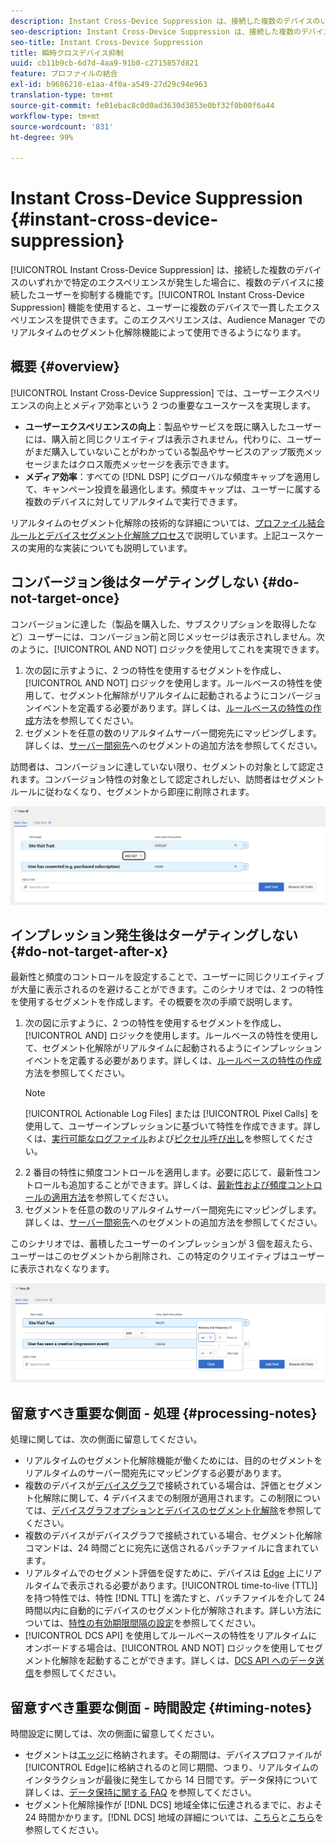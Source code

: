```yaml
---
description: Instant Cross-Device Suppression は、接続した複数のデバイスのいずれかで特定のエクスペリエンスが発生した場合に、複数のデバイスに接続したユーザーを抑制する機能です。Instant Cross-Device Suppression 機能を使用すると、ユーザーに複数のデバイスで一貫したエクスペリエンスを提供できます。このエクスペリエンスは、Audience Manager でのリアルタイムのセグメント化解除機能によって使用できるようになります。
seo-description: Instant Cross-Device Suppression は、接続した複数のデバイスのいずれかで特定のエクスペリエンスが発生した場合に、複数のデバイスに接続したユーザーを抑制する機能です。Instant Cross-Device Suppression 機能を使用すると、ユーザーに複数のデバイスで一貫したエクスペリエンスを提供できます。このエクスペリエンスは、Audience Manager でのリアルタイムのセグメント化解除機能によって使用できるようになります。
seo-title: Instant Cross-Device Suppression
title: 瞬時クロスデバイス抑制
uuid: cb11b9cb-6d7d-4aa9-91b0-c2715857d821
feature: プロファイルの結合
exl-id: b9686210-e1aa-4f0a-a549-27d29c94e963
translation-type: tm+mt
source-git-commit: fe01ebac8c0d0ad3630d3853e0bf32f0b00f6a44
workflow-type: tm+mt
source-wordcount: '831'
ht-degree: 99%

---
```


# Instant Cross-Device Suppression {#instant-cross-device-suppression}

[!UICONTROL Instant Cross-Device Suppression] は、接続した複数のデバイスのいずれかで特定のエクスペリエンスが発生した場合に、複数のデバイスに接続したユーザーを抑制する機能です。[!UICONTROL Instant Cross-Device Suppression] 機能を使用すると、ユーザーに複数のデバイスで一貫したエクスペリエンスを提供できます。このエクスペリエンスは、Audience Manager でのリアルタイムのセグメント化解除機能によって使用できるようになります。

## 概要 {#overview}

[!UICONTROL Instant Cross-Device Suppression] では、ユーザーエクスペリエンスの向上とメディア効率という 2 つの重要なユースケースを実現します。

* **ユーザーエクスペリエンスの向上**：製品やサービスを既に購入したユーザーには、購入前と同じクリエイティブは表示されません。代わりに、ユーザーがまだ購入していないことがわかっている製品やサービスのアップ販売メッセージまたはクロス販売メッセージを表示できます。
* **メディア効率**：すべての [!DNL DSP] にグローバルな頻度キャップを適用して、キャンペーン投資を最適化します。頻度キャップは、ユーザーに属する複数のデバイスに対してリアルタイムで実行できます。

リアルタイムのセグメント化解除の技術的な詳細については、[プロファイル結合ルールとデバイスセグメント化解除プロセス](merge-rule-unsegment.md)で説明しています。上記ユースケースの実用的な実装についても説明しています。

## コンバージョン後はターゲティングしない  {#do-not-target-once}

コンバージョンに達した（製品を購入した、サブスクリプションを取得したなど）ユーザーには、コンバージョン前と同じメッセージは表示されしません。次のように、[!UICONTROL AND NOT] ロジックを使用してこれを実現できます。

1. 次の図に示すように、2 つの特性を使用するセグメントを作成し、[!UICONTROL AND NOT] ロジックを使用します。ルールベースの特性を使用して、セグメント化解除がリアルタイムに起動されるようにコンバージョンイベントを定義する必要があります。詳しくは、[ルールベースの特性の作成](../traits/create-onboarded-rule-based-traits.md)方法を参照してください。
2. セグメントを任意の数のリアルタイムサーバー間宛先にマッピングします。詳しくは、[サーバー間宛先](../destinations/add-edit-segments.md)へのセグメントの追加方法を参照してください。

訪問者は、コンバージョンに達していない限り、セグメントの対象として認定されます。コンバージョン特性の対象として認定されしだい、訪問者はセグメントルールに従わなくなり、セグメントから即座に削除されます。

![](assets/and_not_use_case.png)

## インプレッション発生後はターゲティングしない  {#do-not-target-after-x}

最新性と頻度のコントロールを設定することで、ユーザーに同じクリエイティブが大量に表示されるのを避けることができます。このシナリオでは、2 つの特性を使用するセグメントを作成します。その概要を次の手順で説明します。

1. 次の図に示すように、2 つの特性を使用するセグメントを作成し、[!UICONTROL AND] ロジックを使用します。ルールベースの特性を使用して、セグメント化解除がリアルタイムに起動されるようにインプレッションイベントを定義する必要があります。詳しくは、[ルールベースの特性の作成](../traits/create-onboarded-rule-based-traits.md)方法を参照してください。
   >[!NOTE]
   >
   >[!UICONTROL Actionable Log Files] または [!UICONTROL Pixel Calls] を使用して、ユーザーインプレッションに基づいて特性を作成できます。詳しくは、[実行可能なログファイル](../../integration/media-data-integration/actionable-log-files.md)および[ピクセル呼び出し](../../integration/media-data-integration/impression-data-pixels.md)を参照してください。
2. 2 番目の特性に頻度コントロールを適用します。必要に応じて、最新性コントロールも追加することができます。詳しくは、[最新性および頻度コントロールの適用方法](../segments/recency-and-frequency.md)を参照してください。
3. セグメントを任意の数のリアルタイムサーバー間宛先にマッピングします。詳しくは、[サーバー間宛先](../destinations/add-edit-segments.md)へのセグメントの追加方法を参照してください。

このシナリオでは、蓄積したユーザーのインプレッションが 3 個を超えたら、ユーザーはこのセグメントから削除され、この特定のクリエイティブはユーザーに表示されなくなります。

![](assets/impressions_use_case.png)

## 留意すべき重要な側面 - 処理  {#processing-notes}

処理に関しては、次の側面に留意してください。

* リアルタイムのセグメント化解除機能が働くためには、目的のセグメントをリアルタイムのサーバー間宛先にマッピングする必要があります。
* 複数のデバイスが[デバイスグラフ](profile-link-use-case.md#recommendations)で接続されている場合は、評価とセグメント化解除に関して、4 デバイスまでの制限が適用されます。この制限については、[デバイスグラフオプションとデバイスのセグメント化解除](merge-rule-unsegment.md#device-graph-options-unsegmentation)を参照してください。
* 複数のデバイスがデバイスグラフで接続されている場合、セグメント化解除コマンドは、24 時間ごとに宛先に送信されるバッチファイルに含まれています。
* リアルタイムでのセグメント評価を促すために、デバイスは   [Edge](../../reference/system-components/components-edge.md) 上にリアルタイムで表示される必要があります。[!UICONTROL time-to-live (TTL)] を持つ特性では、特性 [!DNL TTL] を満たすと、バッチファイルを介して 24 時間以内に自動的にデバイスのセグメント化が解除されま&#x200B;す。詳しい方法については、[特性の有効期限間隔の設定](../traits/create-onboarded-rule-based-traits.md#set-expiration-interval)を参照してください。
* [!UICONTROL DCS API] を使用してルールベースの特性をリアルタイムにオンボードする場合は、[!UICONTROL AND NOT] ロジックを使用してセグメント化解除を起動することができます。詳しくは、[DCS API へのデータ送信](../../api/dcs-intro/dcs-event-calls/dcs-url-send.md)を参照してください。

## 留意すべき重要な側面 - 時間設定 {#timing-notes}

時間設定に関しては、次の側面に留意してください。

* セグメントは[エッジ](../../reference/system-components/components-edge.md)に格納されます。その期間は、デバイスプロファイルが[!UICONTROL Edge]に格納されるのと同じ期間、つまり、リアルタイムのインタラクションが最後に発生してから 14 日間です。データ保持について詳しくは、[データ保持に関する FAQ](../../faq/faq-privacy.md#data-retention-faq) を参照してください。
* セグメント化解除操作が [!DNL DCS] 地域全体に伝達されるまでに、およそ 24 時間かかります。[!DNL DCS] 地域の詳細については、[こちら](../..//reference/system-components/components-data-collection.md)と[こちら](../../api/dcs-intro/dcs-api-reference/dcs-regions.md)を参照してください。
